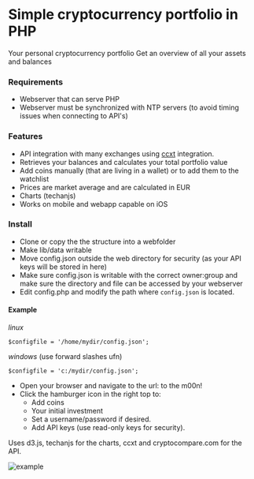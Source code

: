 # Simple cryptocurrency portfolio in PHP
Your personal cryptocurrency portfolio
Get an overview of all your assets and balances

### Requirements
- Webserver that can serve PHP
- Webserver must be synchronized with NTP servers (to avoid timing issues when connecting to API's) 

### Features
- API integration with many exchanges using [ccxt](https://github.com/ccxt/ccxt) integration.
- Retrieves your balances and calculates your total portfolio value
- Add coins manually (that are living in a wallet) or to add them to the watchlist
- Prices are market average and are calculated in EUR
- Charts (techanjs)
- Works on mobile and webapp capable on iOS

### Install
- Clone or copy the the structure into a webfolder
- Make lib/data writable
- Move config.json outside the web directory for security (as your API keys will be stored in here)
- Make sure config.json is writable with the correct owner:group and make sure the directory and file can be accessed by your webserver
- Edit config.php and modify the path where `config.json` is located. 

#### Example ####
*linux*

```$configfile = '/home/mydir/config.json';```

*windows* (use forward slashes ufn)

```$configfile = 'c:/mydir/config.json';```

- Open your browser and navigate to the url: to the m00n!
- Click the hamburger icon in the right top to:
  - Add coins
  - Your initial investment
  - Set a username/password if desired.
  - Add API keys (use read-only keys for security).


Uses d3.js, techanjs for the charts, ccxt and cryptocompare.com for the API.

![example](lib/data/example.jpg)






